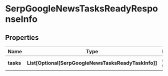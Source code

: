 # SerpGoogleNewsTasksReadyResponseInfo


## Properties

| Name | Type | Description | Notes |
|------------ | ------------- | ------------- | -------------|
**tasks** | **List[Optional[SerpGoogleNewsTasksReadyTaskInfo]]** | array of tasks |[optional]|